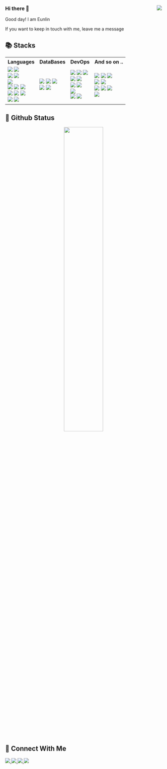 ### Hi there 👋 <img src="https://komarev.com/ghpvc/?username=Leeeunlin&style=plastic" align="right" />

Good day! I am Eunlin
  
If you want to keep in touch with me, leave me a message

## 📚 Stacks

<table>
  <tr>
    <th>Languages</th>
    <th>DataBases</th>
    <th>DevOps</th>
    <th>And so on ..</th>
  </tr>
  <tr>
    <td valign="middle" align="left">
      <img src="https://img.shields.io/badge/Flutter-02569B?&style=plastic&logo=Flutter&logoColor=white">
      <img src="https://img.shields.io/badge/Dart-0175C2?&style=plastic&logo=Dart&logoColor=white">
      </br>
       <img src="https://img.shields.io/badge/Swift-F05138?&style=plastic&logo=Swift&logoColor=white">
      <img src="https://img.shields.io/badge/React-61DAFB?&style=plastic&logo=React&logoColor=white">
      </br>
      <img src="https://img.shields.io/badge/Python-3776AB?&style=plastic&logo=Python&logoColor=white">
      </br>
      <img src="https://img.shields.io/badge/C Sharp-239120?&style=plastic&logo=Csharp&logoColor=white">
      <img src="https://img.shields.io/badge/Blazor-512BD4?&style=plastic&logo=Blazor&logoColor=white">  
      <img src="https://img.shields.io/badge/.Net-512BD4?&style=plastic&logo=.Net&logoColor=white">
      </br>  
      <img src="https://img.shields.io/badge/Html5-E34F26?&style=plastic&logo=Html5&logoColor=white">
      <img src="https://img.shields.io/badge/Css3-1572B6?&style=plastic&logo=Css3&logoColor=white">
      <img src="https://img.shields.io/badge/Php-777BB4?&style=plastic&logo=Php&logoColor=white">
      </br>
      <img src="https://img.shields.io/badge/JavaScript-F7DF1E?&style=plastic&logo=JavaScript&logoColor=white">
      <img src="https://img.shields.io/badge/JQuery-0769AD?&style=plastic&logo=JQuery&logoColor=white">
    </td>
    <td valign="middle" align="left">
      <img src="https://img.shields.io/badge/My SQL-4479A1?&style=plastic&logo=MySql&logoColor=white">
      <img src="https://img.shields.io/badge/Maria DB-003545?&style=plastic&logo=MariaDb&logoColor=white">      
      <img src="https://img.shields.io/badge/MS SQL-CC2927?&style=plastic&logo=MicrosoftSqlServer&logoColor=white">
      </br>
      <img src="https://img.shields.io/badge/Sqlite-003B57?&style=plastic&logo=Sqlite&logoColor=white">
      <img src="https://img.shields.io/badge/FireBase-FFCA28?&style=plastic&logo=FireBase&logoColor=white">
    </td>
    <td valign="middle" align="left">
      <img src="https://img.shields.io/badge/Windows-0078D6?&style=plastic&logo=Windows&logoColor=white">
      <img src="https://img.shields.io/badge/Mac OS-000000?&style=plastic&logo=Apple&logoColor=white">
      <img src="https://img.shields.io/badge/Linux-FCC624?&style=plastic&logo=Linux&logoColor=white">
      </br>
      <img src="https://img.shields.io/badge/Ubuntu-E95420?&style=plastic&logo=Ubuntu&logoColor=white">
      <img src="https://img.shields.io/badge/Kali Linux-557C94?&style=plastic&logo=KaliLinux&logoColor=white">
      </br>
      <img src="https://img.shields.io/badge/Red Hat-EE0000?&style=plastic&logo=RedHat&logoColor=white">
      <img src="https://img.shields.io/badge/Cent OS-262577?&style=plastic&logo=CentOs&logoColor=white">
      </br>
      <img src="https://img.shields.io/badge/Arch Linux-1793D1?&style=plastic&logo=ArchLinux&logoColor=white">
      </br>
      <img src="https://img.shields.io/badge/Docker-2496ED?&style=plastic&logo=Docker&logoColor=white">
      <img src="https://img.shields.io/badge/Azure-2496ED?&style=plastic&logo=MicrosoftAzure&logoColor=white">
      </td>
      <td valign="middle" align="left">
      <img src="https://img.shields.io/badge/Xcode-147EFB?&style=plastic&logo=Xcode&logoColor=white">
      <img src="https://img.shields.io/badge/VSCode-007ACC?&style=plastic&logo=VisualStudioCode&logoColor=white">
      <img src="https://img.shields.io/badge/Visual Studio-5C2D91?&style=plastic&logo=VisualStudio&logoColor=white">
      </br>
      <img src="https://img.shields.io/badge/VMware-607078?&style=plastic&logo=VMware&logoColor=white">
      <img src="https://img.shields.io/badge/VirtualBox-183A61?&style=plastic&logo=VirtualBox&logoColor=white">
      </br>
      <img src="https://img.shields.io/badge/Photoshop-31A8FF?&style=plastic&logo=AdobePhotoshop&logoColor=white">
      <img src="https://img.shields.io/badge/Premiere Pro-9999FF?&style=plastic&logo=AdobePremierePro&logoColor=white">
      <img src="https://img.shields.io/badge/After Effects-9999FF?&style=plastic&logo=AdobeAfterEffects&logoColor=white">
      </br>
      <img src="https://img.shields.io/badge/MS Office-D83B01?&style=plastic&logo=MicrosoftOffice&logoColor=white">
      </td>
  </tr>
</table>

## 📜 Github Status
<div align="center">
<img src="https://github-readme-stats.vercel.app/api?username=Leeeunlin&count_private=true&include_all_commits=false&show_icons=true&theme=dark" width="50%">
</div>

## 📨 Connect With Me
<a href="https://github.com/leeeunlin" target="_blank">
  <img src="https://img.shields.io/badge/GitHub-181717?style=for-the-badge&logo=GitHub&logoColor=white">
</a>
<a href="https://twitter.com/leeeunlin" target="_blank">
  <img src="https://img.shields.io/badge/Twitter-1DA1F2?style=for-the-badge&logo=Twitter&logoColor=white">
</a>
<a href="mailto:leeeunlin@icloud.com" target="_blank">
  <img src="https://img.shields.io/badge/Mail-3693F3?style=for-the-badge&logo=Icloud&logoColor=white">
</a>
<a href="https://discord.gg/efgAnqzwCH" target="_blank">
  <img src="https://img.shields.io/badge/Discord-5865F2?style=for-the-badge&logo=Discord&logoColor=white">
</a>
<!--
**Leeeunlin/leeeunlin** is a ✨ _special_ ✨ repository because its `README.md` (this file) appears on your GitHub profile.

Here are some ideas to get you started:

- 🔭 I’m currently working on ...
- 🌱 I’m currently learning ...
- 👯 I’m looking to collaborate on ...
- 🤔 I’m looking for help with ...
- 💬 Ask me about ...
- 📫 How to reach me: ...
- 😄 Pronouns: ...
- ⚡ Fun fact: ...
-->

